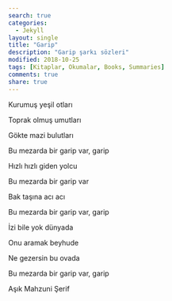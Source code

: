 ```yaml
---
search: true
categories: 
  - Jekyll
layout: single
title: "Garip"
description: "Garip şarkı sözleri"
modified: 2018-10-25
tags: [Kitaplar, Okumalar, Books, Summaries]
comments: true
share: true
---
```


Kurumuş yeşil otları

Toprak olmuş umutları

Gökte mazi bulutları

Bu mezarda bir garip var, garip


Hızlı hızlı giden yolcu

Bu mezarda bir garip var

Bak taşına acı acı

Bu mezarda bir garip var, garip


İzi bile yok dünyada

Onu aramak beyhude

Ne gezersin bu ovada

Bu mezarda bir garip var, garip


Aşık Mahzuni Şerif
